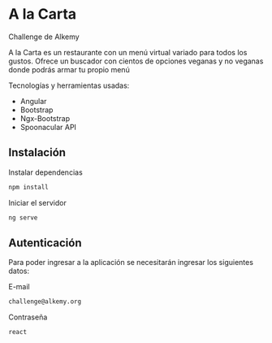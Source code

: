 # A la Carta

Challenge de Alkemy

A la Carta es un restaurante con un menú virtual variado para todos los gustos. Ofrece un buscador con cientos de opciones veganas y no veganas donde podrás armar tu propio menú

Tecnologías y herramientas usadas:

- Angular
- Bootstrap
- Ngx-Bootstrap
- Spoonacular API

## Instalación

Instalar dependencias

```bash
npm install
```

Iniciar el servidor

```bash
ng serve
```

## Autenticación

Para poder ingresar a la aplicación se necesitarán ingresar los siguientes datos:

E-mail

```bash
challenge@alkemy.org
```

Contraseña

```bash
react
```
